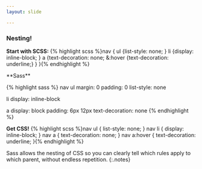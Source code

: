 ```yaml
---
layout: slide

---
```


### Nesting!

**Start with SCSS:**
{% highlight scss %}nav {
  ul {list-style: none; }
  li {display: inline-block; }
  a {text-decoration: none;
    &:hover {text-decoration: underline;}
  }
}{% endhighlight %}

<div class="notes">
**Sass**

{% highlight sass %}
nav
  ul
    margin: 0
    padding: 0
    list-style: none

  li
    display: inline-block

  a
    display: block
    padding: 6px 12px
    text-decoration: none
{% endhighlight %}
</div>

**Get CSS!**
{% highlight scss %}nav ul {
  list-style: none; }
nav li {
  display: inline-block; }
nav a {
  text-decoration: none; }
  nav a:hover {
    text-decoration: underline; }{% endhighlight %}

Sass allows the nesting of CSS so you can clearly tell which rules
apply to which parent, without endless repetition.
{:.notes}
